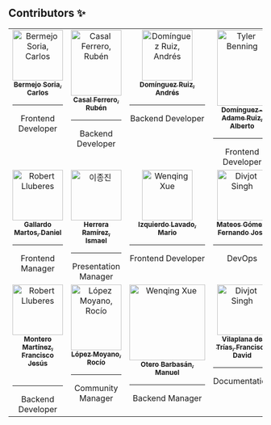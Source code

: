 ## Contributors ✨
<table>
  <tbody>
    <tr>
      <td align="center" valign="top" width="14.28%"><a href="https://github.com/carlos-bermejo"><img src="https://i.imgur.com/Xp0qjnE.jpg" width="100px;" alt="Bermejo Soria, Carlos"/><br /><sub><b>Bermejo Soria, Carlos</b></sub></a><br /><hr>Frontend Developer</td>
      <td align="center" valign="top" width="14.28%"><a href="https://github.com/RubenCasal"><img src="https://i.imgur.com/WuA7UJv.jpg" width="100px;"height="130px;" alt="Casal Ferrero, Rubén"/><br /><sub><b>Casal Ferrero, Rubén</b></sub></a><br /><hr> Backend Developer</td>
      <td align="center" valign="top" width="14.28%"><a href="https://github.com/andresdominguezruiz"><img src="https://i.imgur.com/8YkZYoa.jpg" width="100px;" alt="Domínguez Ruiz, Andrés"/><br /><sub><b>Domínguez Ruiz, Andrés</b></sub></a><br /><hr> Backend Developer</td>
      <td align="center" valign="top" width="14.28%"><a href="https://github.com/albdomrui20"><img src="https://i.imgur.com/dqbgvrA.jpg" width="100px;" height="150px;" alt="Tyler Benning"/><br /><sub><b>Domínguez-Adame Ruiz, Alberto</b></sub></a><br /><hr>Frontend Developer</td>
      <td align="center" valign="top" width="14.28%"><a href="https://github.com/JaviFdez7"><img src="https://i.imgur.com/4tUHFc6.jpeg" height="150px;" width="150px;" alt="Fernández Castillo, Javier"/><br /><sub><b>Fernández Castillo, Javier</b></sub></a><br /><hr>Project Manager</td>
    </tr>
    <tr>
      <td align="center" valign="top" width="14.28%"><a href="https://github.com/dangalmar"><img src="https://i.imgur.com/yeMTrtt.jpg" width="100px;" alt="Robert Lluberes"/><br /><sub><b>Gallardo Martos, Daniel</b></sub></a><br /><hr>Frontend Manager</td>
      <td align="center" valign="top" width="14.28%"><a href="https://github.com/IsmaelHerrera2000"><img src="https://i.imgur.com/GNuHV5U.jpg" width="100px;" alt="이종진"/><br /><sub><b>Herrera Ramírez, Ismael</b></sub></a><br /><hr> Presentation Manager</td>
      <td align="center" valign="top" width="14.28%"><a href="https://github.com/marizqlav"><img src="https://i.imgur.com/af4PwnZ.jpg" width="100px;" alt="Wenqing Xue"/><br /><sub><b>Izquierdo Lavado, Mario</b></sub></a><br /><hr>Frontend Developer</td>
      <td align="center" valign="top" width="14.28%"><a href="https://github.com/Moffinguer"><img src="https://i.imgur.com/h9vxKo6.jpg" width="100px;" alt="Divjot Singh"/><br /><sub><b>Mateos Gómez, Fernando José</b></sub></a><br /><hr>DevOps</td>
      <td align="center" valign="top" width="14.28%"><a href="https://github.com/alemerpal"><img src="https://i.imgur.com/unWVnaS.jpg" width="100px;" alt="Ben Briggs"/><br /><sub><b>Merino Palma, Alejandro José</b></sub></a><br /><hr>Frontend Developer</td>
    </tr>
    <tr>
      <td align="center" valign="top" width="14.28%"><a href="https://github.com/FJMonteroInformatica"><img src="https://i.imgur.com/rUW0TP4.jpg" width="100px;" alt="Robert Lluberes"/><br /><sub><b>Montero Martínez, Francisco Jesús</b></sub></a><br /><br /><hr> Backend Developer</td>
      <td align="center" valign="top" width="14.28%"><a href="https://github.com/RukisRo"><img src="https://i.imgur.com/qdxJbGz.jpg" height="130px;" width="100px;" alt="López Moyano, Rocío"/><br /><sub><b>López Moyano, Rocío</b></sub></a><br /><hr>Community Manager</td>
      <td align="center" valign="top" width="14.28%"><a href="https://github.com/motero2k"><img src="https://i.imgur.com/IvDye35.jpg" width="150px;"height="150px;" alt="Wenqing Xue"/><br /><sub><b>Otero Barbasán, Manuel</b></sub></a><br /><hr> Backend Manager</td>
      <td align="center" valign="top" width="14.28%"><a href="https://github.com/Francisco-David"><img src="https://i.imgur.com/a48hbMH.jpg" width="100px;" alt="Divjot Singh"/><br /><sub><b>Vilaplana de Trías, Francisco David</b></sub></a><br /><hr>Documentation</td>
      <td align="center" valign="top" width="14.28%"><a href="https://github.com/carzarrei"><img src="https://i.imgur.com/v4L2t84.jpg" width="150px;" height="130px;" alt="Ben Briggs"/><br /><sub><b>Zarzuela Reina, Carlos</b></sub></a><br /><hr> Backend Developer</td>
    </tr>
  </tbody>
</table>
